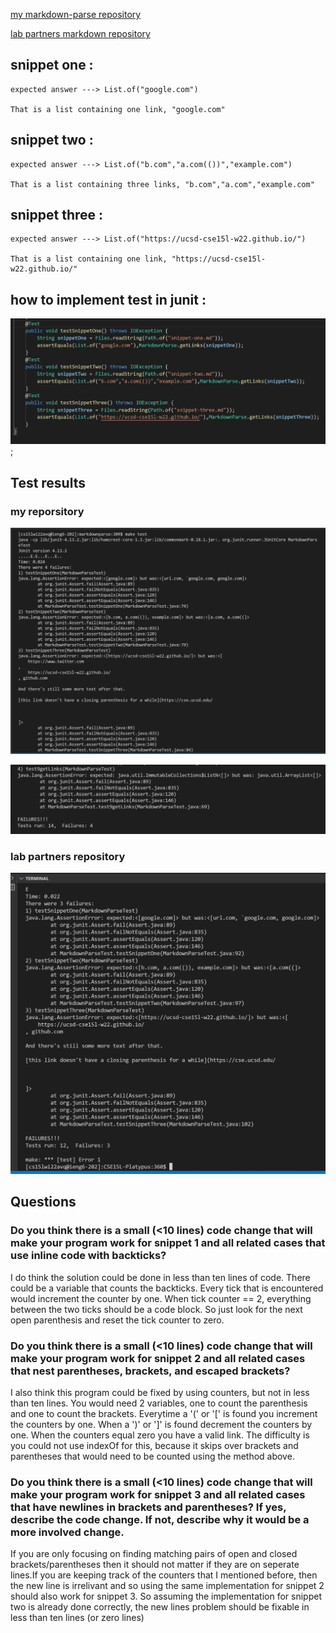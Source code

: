 
[my markdown-parse repository](https://github.com/asmarking/markdown-parse.git)

[lab partners markdown repository](https://github.com/nseyoum/CSE15L-Platypus.git)

## **snippet one** :

    expected answer ---> List.of("google.com")

    That is a list containing one link, "google.com"


 ## **snippet two** :

    expected answer ---> List.of("b.com","a.com(())","example.com")

    That is a list containing three links, "b.com","a.com","example.com"


## **snippet three** : 

    expected answer ---> List.of("https://ucsd-cse15l-w22.github.io/")

    That is a list containing one link, "https://ucsd-cse15l-w22.github.io/"


## **how to implement test in junit** :    

![image](LAB8PICONE.jpg);


## **Test results**

### **my reporsitory** 

![image](partone.jpg)

![image](partTwo.jpg)

### **lab partners repository**

![image](rn.jpg)

## **Questions**

### **Do you think there is a small (<10 lines) code change that will make your program work for snippet 1 and all related cases that use inline code with backticks?** ### 

I do think the solution could be done in less than ten lines of code. There could be a variable that counts the backticks. Every tick that is encountered would increment the counter by one. When tick counter == 2, everything between the two ticks should be a code block. So just look for the next open parenthesis and reset the tick counter to zero. 

### **Do you think there is a small (<10 lines) code change that will make your program work for snippet 2 and all related cases that nest parentheses, brackets, and escaped brackets?** ###

I also think this program could be fixed by using counters, but not in less than ten lines. You would need 2 variables, one to count the parenthesis and one to count the brackets. Everytime a '(' or '[' is found you increment the counters by one. When a ')' or ']' is found decrement the counters by one. When the counters equal zero you have a valid link. The difficulty is you could not use indexOf for this, because it skips over brackets and parentheses that would need to be counted using the method above.

### **Do you think there is a small (<10 lines) code change that will make your program work for snippet 3 and all related cases that have newlines in brackets and parentheses? If yes, describe the code change. If not, describe why it would be a more involved change.** 
 
If you are only focusing on finding matching pairs of open and closed brackets/parentheses then it should not matter if they are on seperate lines.If you are keeping track of the counters that I mentioned before, then the new line is irrelivant and so using the same implementation for snippet 2 should also work for snippet 3. So assuming the implementation for snippet two is already done correctly, the new lines problem should be fixable in less than ten lines (or zero lines)